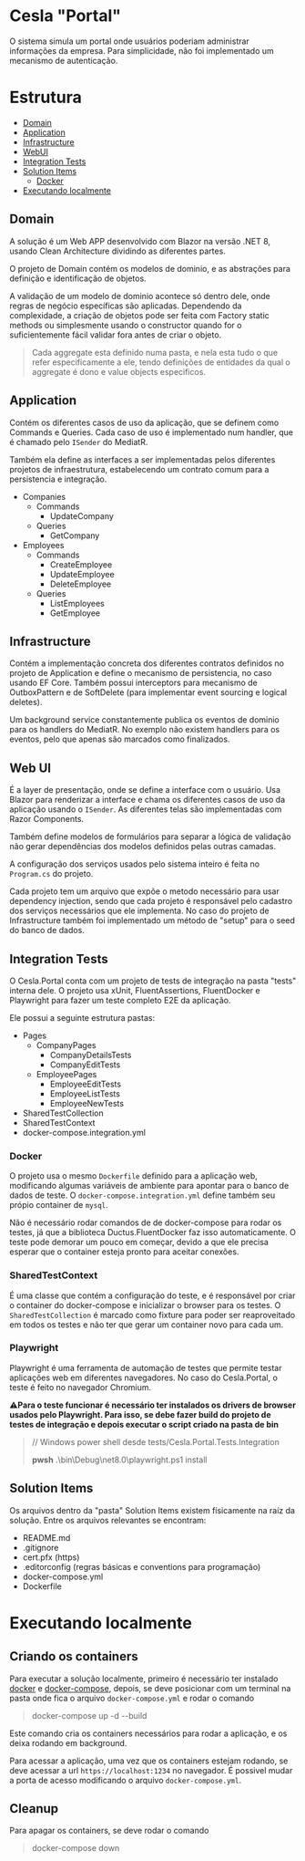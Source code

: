 ﻿# Cesla "Portal"

O sistema simula um portal onde usuários poderiam administrar informações da empresa. 
Para simplicidade, não foi implementado um mecanismo de autenticação.

# Estrutura

- [Domain](#domain)
- [Application](#application)
- [Infrastructure](#infrastructure)
- [WebUI](#web-ui)
- [Integration Tests](#integration-tests)
- [Solution Items](#solution-items)
  - [Docker](#sobre-o-docker-compose)
- [Executando localmente](#executando-localmente)

## Domain

A solução é um Web APP desenvolvido com Blazor na versão .NET 8, usando Clean Architecture dividindo as diferentes partes.

O projeto de Domain contém os modelos de dominio, e as abstrações para definição e identificação de objetos.

A validação de um modelo de dominio acontece só dentro dele, onde regras de negócio específicas são aplicadas. Dependendo da complexidade, a criação de objetos pode ser feita com Factory static methods ou simplesmente usando o constructor quando for o suficientemente fácil validar fora antes de criar o objeto. 

> Cada aggregate esta definido numa pasta, e nela esta tudo o que refer especificamente a ele, tendo definições de entidades da qual o aggregate é dono e value objects especificos.

## Application

Contém os diferentes casos de uso da aplicação, que se definem como Commands e Queries. Cada caso de uso é implementado num handler, que é chamado pelo `ISender` do MediatR.

Também ela define as interfaces a ser implementadas pelos diferentes projetos de infraestrutura, estabelecendo um contrato comum para a persistencia e integração.

- Companies
    - Commands
        - UpdateCompany
    - Queries
        - GetCompany
- Employees
    - Commands
        - CreateEmployee
        - UpdateEmployee
        - DeleteEmployee
    - Queries
        - ListEmployees
        - GetEmployee

## Infrastructure

Contém a implementação concreta dos diferentes contratos definidos no projeto de Application e define o mecanismo de persistencia, no caso usando EF Core. Também possui interceptors para mecanismo de OutboxPattern e de SoftDelete (para implementar event sourcing e logical deletes).

Um background service constantemente publica os eventos de dominio para os handlers do MediatR. No exemplo não existem handlers para os eventos, pelo que apenas são marcados como finalizados.

## Web UI

É a layer de presentação, onde se define a interface com o usuário. Usa Blazor para renderizar a interface e chama os diferentes casos de uso da aplicação usando o `ISender`. As diferentes telas são implementadas com Razor Components. 

Também define modelos de formulários para separar a lógica de validação não gerar dependências dos modelos definidos pelas outras camadas.

A configuração dos serviços usados pelo sistema inteiro é feita no `Program.cs` do projeto.

Cada projeto tem um arquivo que expõe o metodo necessário para usar dependency injection, sendo que cada projeto é responsável pelo cadastro dos serviços necessários que ele implementa. No caso do projeto de Infrastructure também foi implementado um método de "setup" para o seed do banco de dados.

## Integration Tests

O Cesla.Portal conta com um projeto de tests de integração na pasta "tests" interna dele. O projeto usa xUnit, FluentAssertions, FluentDocker e Playwright para fazer um teste completo E2E da aplicação.

Ele possui a seguinte estrutura pastas:

- Pages
  - CompanyPages
    - CompanyDetailsTests
    - CompanyEditTests 
  - EmployeePages
    - EmployeeEditTests
    - EmployeeListTests
    - EmployeeNewTests
- SharedTestCollection
- SharedTestContext
- docker-compose.integration.yml

### Docker

O projeto usa o mesmo `Dockerfile` definido para a aplicação web, modificando algumas variáveis de ambiente para apontar para o banco de dados de teste. O `docker-compose.integration.yml` define também seu própio container de `mysql`.

Não é necessário rodar comandos de de docker-compose para rodar os testes, já que a biblioteca Ductus.FluentDocker faz isso automaticamente. O teste pode demorar um pouco em começar, devido a que ele precisa esperar que o container esteja pronto para aceitar conexões.

### SharedTestContext

É uma classe que contém a configuração do teste, e é responsável por criar o container do docker-compose e inicializar o browser para os testes. O `SharedTestCollection` é marcado como fixture para poder ser reaproveitado em todos os testes e não ter que gerar um container novo para cada um.

### Playwright

Playwright é uma ferramenta de automação de testes que permite testar aplicações web em diferentes navegadores. No caso do Cesla.Portal, o teste é feito no navegador Chromium.

⚠️**Para o teste funcionar é necessário ter instalados os drivers de browser usados pelo Playwright. Para isso, se debe fazer build do projeto de testes de integração e depois executar o script criado na pasta de bin**

> // Windows power shell desde tests/Cesla.Portal.Tests.Integration
>
> **pwsh** .\bin\Debug\net8.0\playwright.ps1 install



## Solution Items

Os arquivos dentro da "pasta" Solution Items existem físicamente na raíz da solução. Entre os arquivos relevantes se encontram:

- README.md
- .gitignore
- cert.pfx (https)
- .editorconfig (regras básicas e conventions para programação)
- docker-compose.yml
- Dockerfile

# Executando localmente

## Criando os containers

Para executar a solução localmente, primeiro é necessário ter instalado [docker](https://docs.docker.com/engine/install/) e [docker-compose](https://docs.docker.com/compose/install/), depois, se deve posicionar com um terminal na pasta onde fica o arquivo `docker-compose.yml` e rodar o comando

> docker-compose up -d --build

Este comando cria os containers necessários para rodar a aplicação, e os deixa rodando em background.  

Para acessar a aplicação, uma vez que os containers estejam rodando, se deve acessar a url `https://localhost:1234` no navegador. É possivel mudar a porta de acesso modificando o arquivo `docker-compose.yml`.

## Cleanup

Para apagar os containers, se deve rodar o comando

> docker-compose down